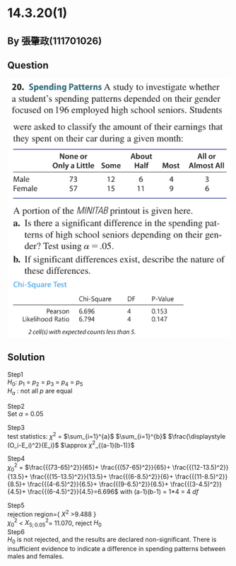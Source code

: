 # 14.3.20(1)

## By 張肇政(111701026)

## Question
![image](https://github.com/HWTeng-Course/202402-Statistics/blob/main/Images/14.3.20.1.png)
![image](https://github.com/HWTeng-Course/202402-Statistics/blob/main/Images/14.3.20.2.png)

## Solution
Step1 \
$H_0$: $p_1$ = $p_2$ = $p_3$ = $p_4$ = $p_5$ \
$H_a$ : not all $p$ are equal

Step2 \
Set $\alpha$ = 0.05

Step3 \
test statistics: $\chi^2$ = $\sum_{i=1}^{a}$ $\sum_{i=1}^{b}$ $\frac{\displaystyle (O_i-E_i)^2}{E_i}\$  $\approx $\chi^2$_{(a-1)(b-1)}$

Step4 \
$\chi^2_0$ = $\frac{{(73-65)^2}}{65}+ \frac{{(57-65)^2}}{65}+ \frac{{(12-13.5)^2}}{13.5}+ \frac{{(15-13.5)^2}}{13.5}+ \frac{{(6-8.5)^2}}{6}+ \frac{{(11-8.5)^2}}{8.5}+ \frac{{(4-6.5)^2}}{6.5}+ \frac{{(9-6.5)^2}}{6.5}+ \frac{{(3-4.5)^2}}{4.5}+ \frac{{(6-4.5)^2}}{4.5}=6.696$ with (a-1)(b-1) = 1*4 = 4 $df$

Step5 \
rejection region={ $X^{2}$ >9.488 }\
$\chi^2_0$ < $X^2_{5;0.05}$= 11.070, reject $H_0$\
Step6 \
$H_0$ is not rejected, and the results are declared non-significant. There is insufficient evidence to indicate a difference in spending patterns between males and females.

